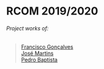 # RCOM 2019/2020

###### Project works of:

> [Francisco Gonçalves](github.com/kiko-g)\
> [José Martins](github.com/zepedr0)\
> [Pedro Baptista](github.com/PedroBaptista3622)
